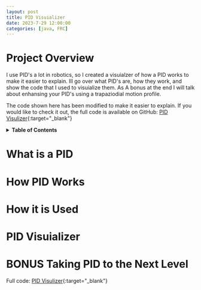 ```yaml
---
layout: post
title: PID Visuializer
date: 2023-7-29 12:00:00
categories: [java, FRC]
---
```


# Project Overview

I use PID's a lot in robotics, so I created a visuialzer of how a PID works to make it easier to explain. Ill go over what PID's are, how they work, and show the code that I used to visuialize them. As A bonus at the end I will talk about enhansing your PID's using a trapaziodial motion profile.

The code shown here has been modified to make it easier to explain. If you would like to check it out, the full code is available on GitHub: [PID Visulizer](https://github.com/aidankeighron/PID-Visualizer){:target="\_blank"}

<details>
<summary><b>Table of Contents</b></summary>
<ul>
<li><a href="#project-overview">Project Overview</a></li>
<li><a href="#what-is-a-pid">What is a PID</a></li>
<li><a href="#how-pid-works">How PID Works</a></li>
<li><a href="#how-it-is-used">How it is Used</a></li>
<li><a href="#pid-visuializer">PID Visuializer</a></li>
<li><a href="#bonus-taking-pid-to-the-next-level">BONUS Taking PID to the Next Level</a></li>
</ul>
</details>

# What is a PID

# How PID Works

# How it is Used

# PID Visuializer

# BONUS Taking PID to the Next Level

Full code: [PID Visulizer](https://github.com/aidankeighron/PID-Visualizer){:target="\_blank"}